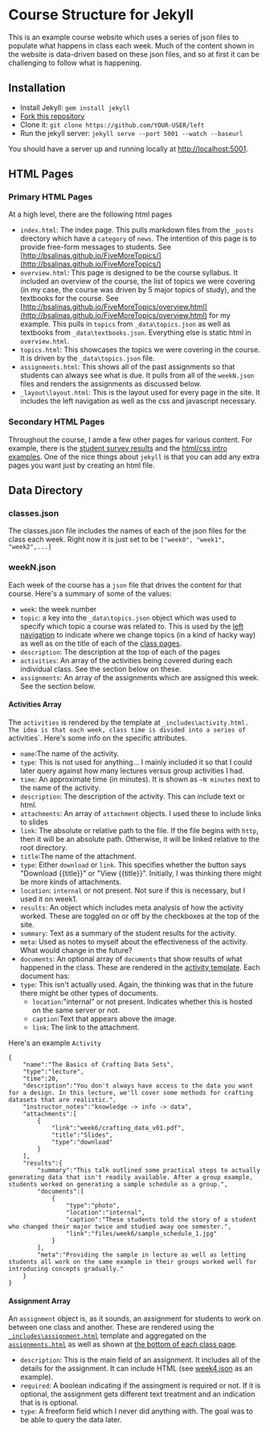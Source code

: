 # Course Structure for Jekyll
This is an example course website which uses a series of json files to populate what happens in class each week. Much of the content shown in the website is data-driven based on these json files, and so at first it can be challenging to follow what is happening.

## Installation

- Install Jekyll: `gem install jekyll`
- [Fork this repository](https://github.com/bsalinas/FiveMoreTopics)
- Clone it: `git clone https://github.com/YOUR-USER/left`
- Run the jekyll server: `jekyll serve --port 5001 --watch --baseurl`

You should have a server up and running locally at <http://localhost:5001>.

## HTML Pages
### Primary HTML Pages
At a high level, there are the following html pages
* `index.html`: The index page. This pulls markdown files from the `_posts` directory which have a `category` of `news`. The intention of this page is to provide free-form messages to students. See [http://bsalinas.github.io/FiveMoreTopics/](http://bsalinas.github.io/FiveMoreTopics/)
* `overview.html`: This page is designed to be the course syllabus. It included an overview of the course, the list of topics we were covering (in my case, the course was driven by 5 major topics of study), and the textbooks for the course. See [http://bsalinas.github.io/FiveMoreTopics/overview.html](http://bsalinas.github.io/FiveMoreTopics/overview.html) for my example. This pulls in `topics` from `_data\topics.json` as well as textbooks from `_data\textbooks.json`. Everything else is static html in `overview.html`.
* `topics.html`: This showcases the topics we were covering in the course. It is driven by the `_data\topics.json` file.
* `assignments.html`: This shows all of the past assignments so that students can always see what is due. It pulls from all of the `weekN.json` files and renders the assignments as discussed below.
* `_layout\layout.html`: This is the layout used for every page in the site. It includes the left navigation as well as the css and javascript necessary.

### Secondary HTML Pages
Throughout the course, I amde a few other pages for various content. For example, there is the [student survey results](http://bsalinas.github.io/FiveMoreTopics/survey_results.html) and the [html/css intro examples](http://bsalinas.github.io/FiveMoreTopics/html_intro.html). One of the nice things about `jekyll` is that you can add any extra pages you want just by creating an html file.

## Data Directory
### classes.json
The classes.json file includes the names of each of the json files for the class each week. Right now it is just set to be `["week0", "week1", "week2",...]`

### weekN.json
Each week of the course has a `json` file that drives the content for that course. Here's a summary of some of the values:
* `week`: the week number
* `topic`: a key into the `_data\topics.json` object which was used to specify which topic a course was related to. This is used by the [left navigation](https://github.com/bsalinas/FiveMoreTopics/blob/gh-pages/_layouts/layout.html#L141) to indicate where we change topics (in a kind of hacky way) as well as on the title of each of the [class pages](https://github.com/bsalinas/FiveMoreTopics/blob/gh-pages/_layouts/post.html#L6).
* `description`: The description at the top of each of the pages
* `activities`: An array of the activities being covered during each individual class. See the section below on these.
* `assignments`: An array of the assignments which are assigned this week. See the section below.

#### Activities Array
The `activities` is rendered by the template at `_includes\activity.html. The idea is that each week, class time is divided into a series of `activities`.  Here's some info on the specific attributes.
* `name`:The name of the activity.
* `type`: This is not used for anything... I mainly included it so that I could later query against how many lectures versus group activities I had.
* `time`: An approximate time (in minutes). It is shown as `~N minutes` next to the name of the activity.
* `description`: The description of the activity. This can include text or html.
* `attachments`: An array of `attachment` objects. I used these to include links to slides
 * `link`: The absolute or relative path to the file. If the file begins with `http`, then it will be an absolute path. Otherwise, it will be linked relative to the root directory.
 * `title`:The name of the attachment.
 * `type`: Either `download` or `link`. This specifies whether the button says "Download {{title}}" or "View {{title}}". Initially, I was thinking there might be more kinds of attachments.
 * `location`: `internal` or not present. Not sure if this is necessary, but I used it on week1.
* `results`: An object which includes meta analysis of how the activity worked. These are toggled on or off by the checkboxes at the top of the site.
 * `summary`: Text as a summary of the student results for the activity.
 * `meta`: Used as notes to myself about the effectiveness of the activity. What would change in the future?
 * `documents`: An optional array of `documents` that show results of what happened in the class. These are rendered in the [activity template](https://github.com/bsalinas/FiveMoreTopics/blob/gh-pages/_includes/activity.html#L16). Each document has:
  * `type`: This isn't actually used. Again, the thinking was that in the future there might be other types of documents. 
	* `location`:"internal" or not present. Indicates whether this is hosted on the same server or not.
	* `caption`:Text that appears above the image.
	* `link`: The link to the attachment.

Here's an example `Activity`
```
{
	"name":"The Basics of Crafting Data Sets",
	"type":"lecture",
	"time":20,
	"description":"You don't always have access to the data you want for a design. In this lecture, we'll cover some methods for crafting datasets that are realistic.",
	"instructor_notes":"knowledge -> info -> data",
	"attachments":[
		{
			"link":"week6/crafting_data_v01.pdf",
			"title":"Slides",
			"type":"download"
		}
	],
	"results":{
		"summary":"This talk outlined some practical steps to actually generating data that isn't readily available. After a group example, students worked on generating a sample schedule as a group.",
		"documents":[
			{
				"type":"photo",
				"location":"internal",
				"caption":"These students told the story of a student who changed their major twice and studied away one semester.",
				"link":"files/week6/sample_schedule_1.jpg"
			}
		],
		"meta":"Providing the sample in lecture as well as letting students all work on the same example in their groups worked well for introducing concepts gradually."
	}
}
```

#### Assignment Array
An `assignment` object is, as it sounds, an assignment for students to work on between one class and another. These are rendered using the [`_includes\assignment.html`](https://github.com/bsalinas/FiveMoreTopics/blob/gh-pages/_includes/assignment.html) template and aggregated on the [`assignments.html`](https://github.com/bsalinas/FiveMoreTopics/blob/gh-pages/assignments.html) as well as shown at [the bottom of each class page](https://github.com/bsalinas/FiveMoreTopics/blob/gh-pages/_layouts/post.html#L42).

* `description`: This is the main field of an assignment. It includes all of the details for the assignment. It can include HTML (see [week4.json](https://github.com/bsalinas/FiveMoreTopics/blob/gh-pages/_data/week4.json#L123) as an example).
* `required`: A boolean indicating if the assingment is required or not. If it is optional, the assignment gets different text treatment and an indication that is is optional.
* `type`: A freeform field which I never did anything with. The goal was to be able to query the data later.


